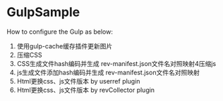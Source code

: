 # GulpSample
How to configure the Gulp as below:
1. 使用gulp-cache缓存插件更新图片
2. 压缩CSS
3. CSS生成文件hash编码并生成 rev-manifest.json文件名对照映射4压缩js
4. js生成文件添加hash编码并生成 rev-manifest.json文件名对照映射
5. Html更换css、js文件版本 by userref plugin
6. Html更换css、js文件版本 by revCollector plugin


